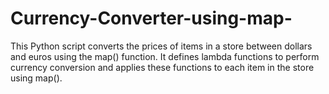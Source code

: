 # Currency-Converter-using-map-
This Python script converts the prices of items in a store between dollars and euros using the map() function. It defines lambda functions to perform currency conversion and applies these functions to each item in the store using map().
